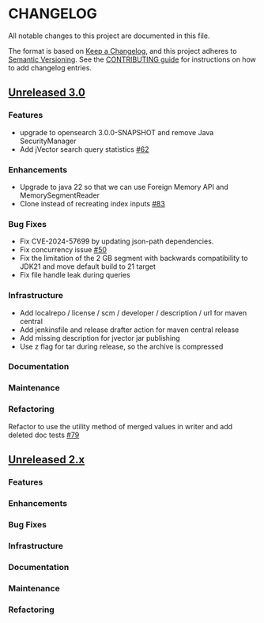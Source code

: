 
# CHANGELOG
All notable changes to this project are documented in this file.

The format is based on [Keep a Changelog](https://keepachangelog.com/en/1.0.0/), and this project adheres to [Semantic Versioning](https://semver.org/spec/v2.0.0.html). See the [CONTRIBUTING guide](./CONTRIBUTING.md#Changelog) for instructions on how to add changelog entries.

## [Unreleased 3.0](https://github.com/opensearch-project/k-NN/compare/2.x...HEAD)
### Features
* upgrade to opensearch 3.0.0-SNAPSHOT and remove Java SecurityManager
* Add jVector search query statistics [#62](https://github.com/opensearch-project/opensearch-jvector/issues/62)
### Enhancements
* Upgrade to java 22 so that we can use Foreign Memory API and MemorySegmentReader
* Clone instead of recreating index inputs [#83](https://github.com/opensearch-project/opensearch-jvector/issues/83)
### Bug Fixes
* Fix CVE-2024-57699 by updating json-path dependencies.
* Fix concurrency issue [#50](https://github.com/opensearch-project/opensearch-jvector/issues/50)
* Fix the limitation of the 2 GB segment with backwards compatibility to JDK21 and move default build to 21 target
* Fix file handle leak during queries
### Infrastructure
* Add localrepo / license / scm / developer / description / url for maven central
* Add jenkinsfile and release drafter action for maven central release
* Add missing description for jvector jar publishing
* Use z flag for tar during release, so the archive is compressed
### Documentation
### Maintenance
### Refactoring
Refactor to use the utility method of merged values in writer and add deleted doc tests [#79](https://github.com/opensearch-project/opensearch-jvector/issues/79)

## [Unreleased 2.x](https://github.com/opensearch-project/k-NN/compare/2.18...2.x)
### Features
### Enhancements
### Bug Fixes
### Infrastructure
### Documentation
### Maintenance
### Refactoring

